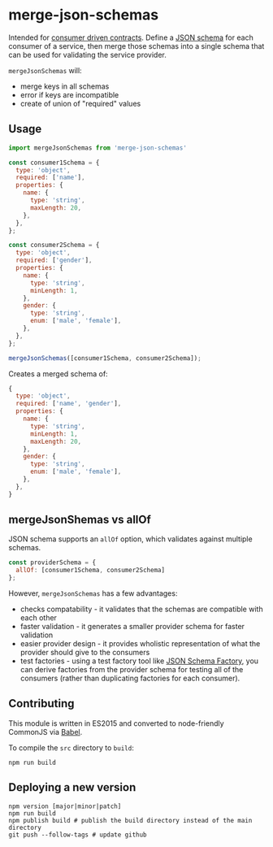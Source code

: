 # merge-json-schemas

Intended for [consumer driven contracts](http://martinfowler.com/articles/consumerDrivenContracts.html). Define a [JSON schema](http://json-schema.org/documentation.html) for each consumer of a service, then merge those schemas into a single schema that can be used for validating the service provider.

`mergeJsonSchemas` will:
- merge keys in all schemas
- error if keys are incompatible
- create of union of "required" values

## Usage


```js
import mergeJsonSchemas from 'merge-json-schemas'

const consumer1Schema = {
  type: 'object',
  required: ['name'],
  properties: {
    name: {
      type: 'string',
      maxLength: 20,
    },
  },
};

const consumer2Schema = {
  type: 'object',
  required: ['gender'],
  properties: {
    name: {
      type: 'string',
      minLength: 1,
    },
    gender: {
      type: 'string',
      enum: ['male', 'female'],
    },
  },
};

mergeJsonSchemas([consumer1Schema, consumer2Schema]);
```

Creates a merged schema of:
```js
{
  type: 'object',
  required: ['name', 'gender'],
  properties: {
    name: {
      type: 'string',
      minLength: 1,
      maxLength: 20,
    },
    gender: {
      type: 'string',
      enum: ['male', 'female'],
    },
  },
}
```

## mergeJsonShemas vs allOf

JSON schema supports an `allOf` option, which validates against multiple schemas.
```js
const providerSchema = {
  allOf: [consumer1Schema, consumer2Schema]
};
```

However, `mergeJsonSchemas` has a few advantages:
- checks compatability - it validates that the schemas are compatible with each other
- faster validation - it generates a smaller provider schema for faster validation
- easier provider design - it provides wholistic representation of what the provider should give to the consumers
- test factories - using a test factory tool like [JSON Schema Factory](https://github.com/goodeggs/unionized), you can derive factories from the provider schema for testing all of the consumers (rather than duplicating factories for each consumer).

## Contributing

This module is written in ES2015 and converted to node-friendly CommonJS via
[Babel](http://babeljs.io/).

To compile the `src` directory to `build`:

```
npm run build
```

## Deploying a new version

```
npm version [major|minor|patch]
npm run build
npm publish build # publish the build directory instead of the main directory
git push --follow-tags # update github
```
